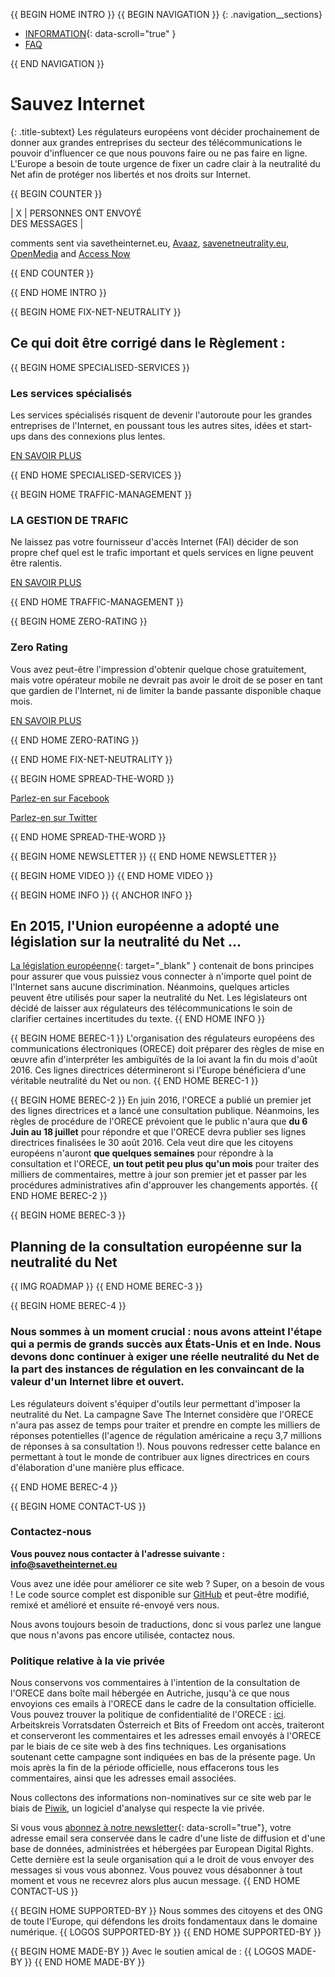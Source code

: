 {{ BEGIN HOME INTRO }}
{{ BEGIN NAVIGATION }}
{: .navigation__sections}
- [INFORMATION](#info){: data-scroll="true" }
- [FAQ](faq)

{{ END NAVIGATION }}

# Sauvez Internet

{: .title-subtext}
Les régulateurs européens vont décider prochainement de donner aux grandes entreprises du secteur des télécommunications le pouvoir d'influencer ce que nous pouvons faire ou ne pas faire en ligne. L'Europe a besoin de toute urgence de fixer un cadre clair à la neutralité du Net afin de protéger nos libertés et nos droits sur Internet.

{{ BEGIN COUNTER }}

| X | PERSONNES ONT ENVOYÉ <br> DES MESSAGES |

comments sent via savetheinternet.eu, [Avaaz](https://secure.avaaz.org/en/save_the_internet_eu_loc_2016/), [savenetneutrality.eu](https://actionnetwork.org/petitions/save-eu-net-neutrality), [OpenMedia](https://act.openmedia.org/TollBooth/) and [Access Now](https://act.accessnow.org/ea-action/action?ea.client.id=1921&ea.campaign.id=51950)

{{ END COUNTER }}

{{ END HOME INTRO }}

{{ BEGIN HOME FIX-NET-NEUTRALITY }}

## Ce qui doit être corrigé dans le Règlement :

{{ BEGIN HOME SPECIALISED-SERVICES }}

### Les services spécialisés

Les services spécialisés risquent de devenir l'autoroute pour les grandes entreprises de l'Internet, en poussant tous les autres sites, idées et start-ups dans des connexions plus lentes.

[EN SAVOIR PLUS](faq/#what-are-specialised-services)

{{ END HOME SPECIALISED-SERVICES }}

{{ BEGIN HOME TRAFFIC-MANAGEMENT }}

### LA GESTION DE TRAFIC

Ne laissez pas votre fournisseur d'accès Internet (FAI) décider de son propre chef quel est le trafic important et quels services en ligne peuvent être ralentis.

[EN SAVOIR PLUS](faq/#what-is-traffic-management)

{{ END HOME TRAFFIC-MANAGEMENT }}

{{ BEGIN HOME ZERO-RATING }}

### Zero Rating

Vous avez peut-être l'impression d'obtenir quelque chose gratuitement, mais votre opérateur mobile ne devrait pas avoir le droit de se poser en tant que gardien de l'Internet, ni de limiter la bande passante disponible chaque mois.

[EN SAVOIR PLUS](faq/#what-is-zero-rating)

{{ END HOME ZERO-RATING }}

{{ END HOME FIX-NET-NEUTRALITY }}

{{ BEGIN HOME SPREAD-THE-WORD }}

[Parlez-en sur Facebook](http://www.facebook.com/sharer.php?u=https://savetheinternet.eu/fr/)

[Parlez-en sur Twitter](https://twitter.com/intent/tweet?text=What%0Aif%0Athey%0Amade%0AEurope%27s%0Ainternet%0Aso%0Aslow%2C%0Aevery%0Atweet%0Aloaded%0Aslowly%0Alike%0Athis%3F%0ADon%27t%20let%20them%3A%0Ahttps%3A%2F%2Fwww.savetheinternet.eu%2F)

{{ END HOME SPREAD-THE-WORD }}

{{ BEGIN HOME NEWSLETTER }}
{{ END HOME NEWSLETTER }}

{{ BEGIN HOME VIDEO }}
{{ END HOME VIDEO }}

{{ BEGIN HOME INFO }}
{{ ANCHOR INFO }}
## En 2015, l'Union européenne a adopté une législation sur la neutralité du Net ...

[La législation européenne](http://eur-lex.europa.eu/legal-content/FR/TXT/?uri=CELEX:32015R2120){: target="_blank" } contenait de bons principes pour assurer que vous puissiez vous connecter à n'importe quel point de l'Internet sans aucune discrimination. Néanmoins, quelques articles peuvent être utilisés pour saper la neutralité du Net. Les législateurs ont décidé de laisser aux régulateurs des télécommunications le soin de clarifier certaines incertitudes du texte.
{{ END HOME INFO }}


{{ BEGIN HOME BEREC-1 }}
L'organisation des régulateurs européens des communications électroniques (ORECE) doit préparer des règles de mise en œuvre afin d'interpréter les ambiguïtés de la loi avant la fin du mois d'août 2016. Ces lignes directrices détermineront si l'Europe bénéficiera d'une véritable neutralité du Net ou non.
{{ END HOME BEREC-1 }}

{{ BEGIN HOME BEREC-2 }}
En juin 2016, l'ORECE a publié un premier jet des lignes directrices et a lancé une consultation publique. Néanmoins, les règles de procédure de l'ORECE prévoient que le public n'aura que __du 6 Juin au 18 juillet__ pour répondre et que l'ORECE devra publier ses lignes directrices finalisées le 30 août 2016. Cela veut dire que les citoyens européens n'auront __que quelques semaines__ pour répondre à la consultation et l'ORECE, __un tout petit peu plus qu'un mois__ pour traiter des milliers de commentaires, mettre à jour son premier jet et passer par les procédures administratives afin d'approuver les changements apportés.
{{ END HOME BEREC-2 }}

{{ BEGIN HOME BEREC-3 }}
## Planning de la consultation européenne sur la neutralité du Net
{{ IMG ROADMAP }}
{{ END HOME BEREC-3 }}

{{ BEGIN HOME BEREC-4 }}
### __Nous sommes à un moment crucial : nous avons atteint l'étape qui a permis de grands succès aux États-Unis et en Inde. Nous devons donc continuer à exiger une réelle neutralité du Net de la part des instances de régulation en les convaincant de la valeur d'un Internet libre et ouvert.__

Les régulateurs doivent s'équiper d'outils leur permettant d'imposer la neutralité du Net. La campagne Save The Internet considère que l'ORECE n'aura pas assez de temps pour traiter et prendre en compte les milliers de réponses potentielles (l'agence de régulation américaine a reçu 3,7 millions de réponses à sa consultation !). Nous pouvons redresser cette balance en permettant à tout le monde de contribuer aux lignes directrices en cours d'élaboration d'une manière plus efficace.

{{ END HOME BEREC-4 }}

{{ BEGIN HOME CONTACT-US }}
### Contactez-nous

__Vous pouvez nous contacter à l'adresse suivante : [info@savetheinternet.eu](mailto:info@savetheinternet.eu)__

Vous avez une idée pour améliorer ce site web ? Super, on a besoin de vous ! Le code source complet est disponible sur [GitHub](https://github.com/Netzfreiheit/STI-UI) et peut-être modifié, remixé et amélioré et ensuite ré-envoyé vers nous.

Nous avons toujours besoin de traductions, donc si vous parlez une langue que nous n'avons pas encore utilisée, contactez nous.

### Politique relative à la vie privée

Nous conservons vos commentaires à l'intention de la consultation de l'ORECE dans boîte mail hébergée en Autriche, jusqu'à ce que nous envoyions ces emails à l'ORECE dans le cadre de la consultation officielle. Vous pouvez trouver la politique de confidentialité de l'ORECE : [ici](http://berec.europa.eu/eng/document_register/subject_matter/berec_office/download/0/4615-privacy-statement-berec-office-policy-do_0.pdf). Arbeitskreis Vorratsdaten Österreich et Bits of Freedom ont accès, traiteront et conserveront les commentaires et les adresses email envoyés à l'ORECE par le biais de ce site web à des fins techniques. Les organisations soutenant cette campagne sont indiquées en bas de la présente page. Un mois après la fin de la période officielle, nous effacerons tous les commentaires, ainsi que les adresses email associées.

Nous collectons des informations non-nominatives sur ce site web par le biais de [Piwik](https://piwik.org/), un logiciel d'analyse qui respecte la vie privée.

Si vous vous [abonnez à notre newsletter](#subscribe-to-newsletter){: data-scroll="true"}, votre adresse email sera conservée dans le cadre d'une liste de diffusion et d'une base de données, administrées et hébergées par European Digital Rights. Cette dernière est la seule organisation qui a le droit de vous envoyer des messages si vous vous abonnez. Vous pouvez vous désabonner à tout moment et vous ne recevrez alors plus aucun message.
{{ END HOME CONTACT-US }}

{{ BEGIN HOME SUPPORTED-BY }}
Nous sommes des citoyens et des ONG de toute l'Europe, qui défendons les droits fondamentaux dans le domaine numérique.
{{ LOGOS SUPPORTED-BY }}
{{ END HOME SUPPORTED-BY }}

{{ BEGIN HOME MADE-BY }}
Avec le soutien amical de :
{{ LOGOS MADE-BY }}
{{ END HOME MADE-BY }}
